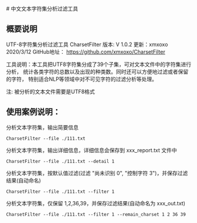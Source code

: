 # 中文文本字符集分析过滤工具

## 概要说明 

UTF-8字符集分析过滤工具 CharsetFilter
版本: V 1.0.2
更新：xmxoxo 2020/3/12
GitHub地址： https://github.com/xmxoxo/CharsetFilter

工具说明：本工具把UTF8字符集分成了39个子集，可对文本文件中的字符集进行分析，
统计各类字符的总数以及出现的种类数。同时还可以方便地过滤或者保留的字符，
特别适合NLP等领域中对不可见字符的过滤分析等处理。

注: 被分析的文本文件需要是UTF8格式

## 使用案例说明：

分析文本字符集，输出简要信息
```
CharsetFilter --file ./111.txt 
```

分析文本字符集，输出详细信息，详细信息会保存到 xxx_report.txt 文件中
```
CharsetFilter --file ./111.txt --detail 1
```


分析文本字符集，按默认值过滤(过滤 "尚未识别 0", "控制字符 3")，并保存过滤结果(自动命名)
```
CharsetFilter --file ./111.txt --filter 1
```


分析文本字符集，仅保留 1,2,36,39，并保存过滤结果(自动命名为 xxx_out.txt)
```
CharsetFilter --file ./111.txt --filter 1 --remain_charset 1 2 36 39

```